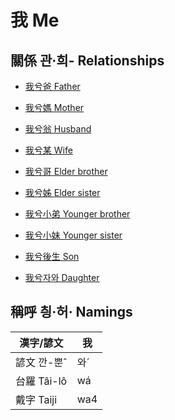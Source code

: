 # 我 Me

## 關係 관·희- Relationships

- [我兮爸 Father](member2.md)

- [我兮媽 Mother](member3.md)

- [我兮翁 Husband](member17.md)

- [我兮某 Wife](member18.md)

- [我兮哥 Elder brother](member4.md)

- [我兮姊 Elder sister](member5.md)

- [我兮小弟 Younger brother](member6.md)

- [我兮小妹 Younger sister](member7.md)

- [我兮後生 Son](member19.md)

- [我兮자와 Daughter](member20.md)



## 稱呼 칑·허· Namings

漢字/諺文 | 我
--- | ---
諺文 깐-뿐ˆ | 와ˊ
台羅 Tâi-lô | wá
戴字 Taiji | wa4


